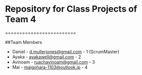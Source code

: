 # Repository for Class Projects of Team 4
=========================

##Team Members
- Daniel 		-  d.mullerjones@gmail.com		- 1	(ScrumMaster)
- Ayaka			- ayakawell@gmail.com					- 2
- Avinoam 	- ruachavinoam@gmail.com			- 3
- Mai 			- maigohara-1103@outlook.jp		- 4
